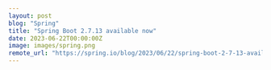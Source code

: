 ```yaml
---
layout: post
blog: "Spring"
title: "Spring Boot 2.7.13 available now"
date: 2023-06-22T00:00:00Z
image: images/spring.png
remote_url: "https://spring.io/blog/2023/06/22/spring-boot-2-7-13-available-now"
---
```

